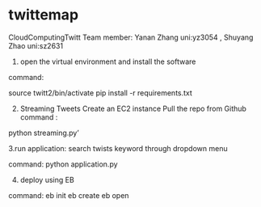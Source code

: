 # twittemap
CloudComputingTwitt
Team member: Yanan Zhang uni:yz3054 , Shuyang Zhao uni:sz2631
1. open the virtual environment and install the software

command: 

source twitt2/bin/activate
pip install -r requirements.txt

2. Streaming Tweets
Create an EC2 instance
Pull the repo from Github
command :

python streaming.py’

3.run application: search twists keyword through dropdown menu 

command:
python application.py

4. deploy using EB 

command:
eb init
eb create
eb open

